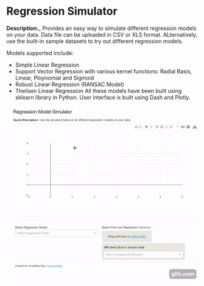# Regression Simulator

__Description:___ Provides an easy way to simulate different regression models on your data. Data file can be uploaded in CSV or XLS format. ALternatively, use the built-in sample datasets to try out different regression models.

Models supported include:
 * Simple Linear Regression
 * Support Vector Regression with various kernel functions: Radial Basis, Linear, Ploynomial and Sigmoid
 * Robust Linear Regression (RANSAC Model)
 * Theilsen Linear Regression
All these models have been built using sklearn library in Python. User interface is built using Dash and Plotly.


![](reg_simulator_gif.gif)


